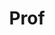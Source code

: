 ---
layout: person
given: Mateja
family: Jamnik
department: Department of Computer Science and Technology
title: Prof
job_title: Professor
image: /assets/upload/Jamnik_Mateja.png
webpage: https://www.cl.cam.ac.uk/~mj201
biography: 'Mateja Jamnik is Professor of Artificial Intelligence in the Department
  of Computer Science and Technology (Computer Laboratory) at the University of Cambridge.
  She is also an associate fellow at the Leverhulme Centre for the Future of Intelligence.
  Recently she served as Specialist Adviser to the House of Lords Select Committee
  on Artificial Intelligence. She founded the women@CL initiative.


  She is interested in human intuitive reasoning and wants to make computers think
  intuitively too. She builds computational models that capture human informal reasoning
  - she is essentially trying to humanise computer thinking. She combines AI reasoning
  with machine learning techniques in order to advance the explainability of AI systems,
  and applies them to personalise medicine and tutoring systems.


  Broadly, her research is in the areas of artificial intelligence, human-like computation,
  machine learning, explainability, automated reasoning, diagrammatic reasoning, knowledge
  representation, theorem proving, cognitive science, human-computer interaction.'
---